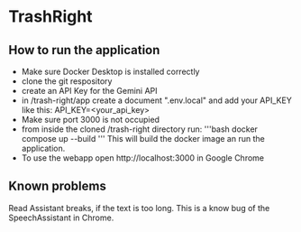 # TrashRight
## How to run the application
- Make sure Docker Desktop is installed correctly
- clone the git respository
- create an API Key for the Gemini API
- in /trash-right/app create a document ".env.local" and add your API_KEY like this:
    API_KEY=<your_api_key>
- Make sure port 3000 is not occupied
- from inside the cloned /trash-right directory run:
'''bash
docker compose up --build
'''
This will build the docker image an run the application.
- To use the webapp open http://localhost:3000 in Google Chrome
## Known problems
Read Assistant breaks, if the text is too long. This is a know bug of the SpeechAssistant in Chrome.
